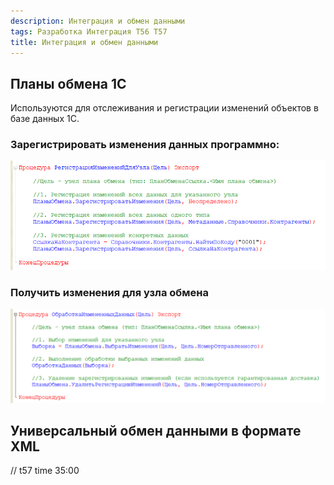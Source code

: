 ```yaml
---
description: Интеграция и обмен данными
tags: Разработка Интеграция T56 T57
title: Интеграция и обмен данными
---
```

## Планы обмена 1С
Используются для отслеживания и регистрации изменений объектов в базе данных 1С.

### Зарегистрировать изменения данных программно:
![](../attachments/2024-03-21-daily-note_2024-03-21-00-23-28.png)

### Получить изменения для узла обмена
![](../attachments/2024-03-21-daily-note_2024-03-21-00-25-06.png)

## Универсальный обмен данными в формате XML

// t57  time 35:00

